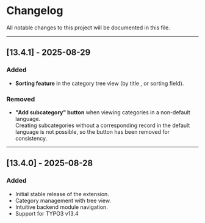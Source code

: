 # Changelog

All notable changes to this project will be documented in this file.  

---


## [13.4.1] - 2025-08-29

### Added
- **Sorting feature** in the category tree view (by title , or sorting field).

### Removed
- **"Add subcategory" button** when viewing categories in a non-default language.  
  Creating subcategories without a corresponding record in the default language is not possible, so the button has been removed for consistency.

---

## [13.4.0] - 2025-08-28

### Added
- Initial stable release of the extension.  
- Category management with tree view.  
- Intuitive backend module navigation.  
- Support for TYPO3 v13.4
